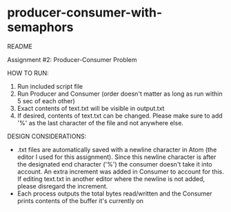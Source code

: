 # producer-consumer-with-semaphors

README

Assignment #2: Producer-Consumer Problem

HOW TO RUN:
1. Run included script file
2. Run Producer and Consumer (order doesn't matter as long as run within 5 sec of each other)
3. Exact contents of text.txt will be visible in output.txt
4. If desired, contents of text.txt can be changed. Please make sure to add '%' as the last character of the file and not anywhere else.

DESIGN CONSIDERATIONS:
- .txt files are automatically saved with a newline character in Atom (the editor I used for this assignment). Since this newline character is after the designated end character ('%') the consumer doesn't take it into account. An extra increment was added in Consumer to account for this. If editing text.txt in another editor where the newline is not added, please disregard the increment.
- Each process outputs the total bytes read/written and the Consumer prints contents of the buffer it's currently on
